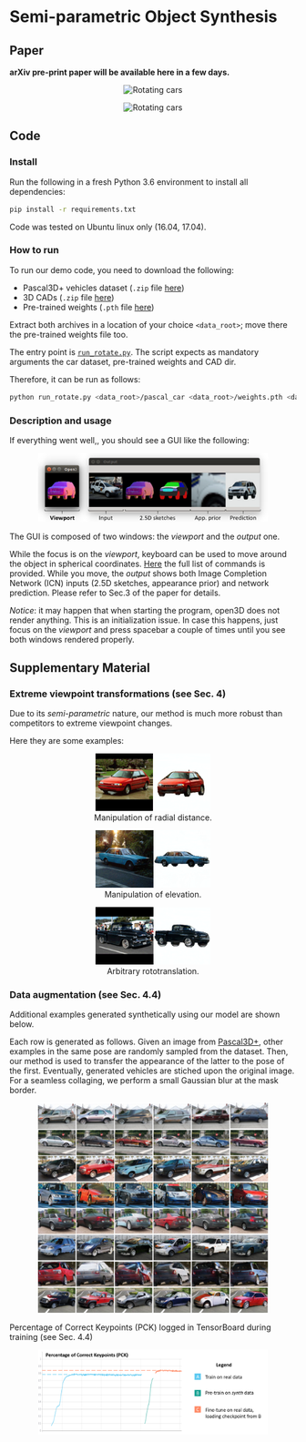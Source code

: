 # Semi-parametric Object Synthesis

## Paper

**arXiv pre-print paper will be available here in a few days.**

<p align="center">
  <img src="gifs/teaser_car_h.gif"/ alt="Rotating cars">
</p>


<p align="center">
  <img src="gifs/teaser_chair.gif"/ alt="Rotating cars">
</p>

## Code

### Install

Run the following in a fresh Python 3.6 environment to install all dependencies:

```bash
pip install -r requirements.txt
```

Code was tested on Ubuntu linux only (16.04, 17.04).

### How to run

To run our demo code, you need to download the following:
- Pascal3D+ vehicles dataset (`.zip` file [here](https://drive.google.com/open?id=1tP0MNK-505d8OWoyIp267JhkIfJt7jh1))
- 3D CADs (`.zip` file [here](https://drive.google.com/open?id=1V5sysWzg-jVfY50cYZzjg6cgoIgzu8u0))
- Pre-trained weights (`.pth` file [here](https://drive.google.com/open?id=1rF5sz_kXMmcu7wK9e6_PLqTh59GGIbuq))

Extract both archives in a location of your choice `<data_root>`;  move there the pre-trained weights file too.

The entry point is [`run_rotate.py`](https://github.com/iccv19sub265/semiparametric/blob/master/run_rotate.py). The script expects as mandatory arguments the car dataset, pre-trained weights and CAD dir.

Therefore, it can be run as follows:
```bash
python run_rotate.py <data_root>/pascal_car <data_root>/weights.pth <data_root>/cad --device cpu
```

### Description and usage

If everything went well,, you should see a GUI like the following:

<p align="center">
  <img src="imgs/viewport.png"/ alt="Viewport" width="80%">
</p>

The GUI is composed of two windows: the *viewport* and the *output* one.

While the focus is on the *viewport*, keyboard can be used to move around the object in spherical coordinates. [Here](https://github.com/iccv19sub265/semiparametric/blob/master/help.txt) the full list of commands is provided. While you move, the *output* shows both Image Completion Network (ICN) inputs (2.5D sketches, appearance prior) and network prediction. Please refer to Sec.3 of the paper for details.

*Notice*: it may happen that when starting the program, open3D does not render anything. This is an initialization issue. In case this happens, just focus on the *viewport* and press spacebar a couple of times until you see both windows rendered properly.

## Supplementary Material

### Extreme viewpoint transformations (see Sec. 4)

Due to its *semi-parametric* nature, our method is much more robust than competitors to extreme viewpoint changes.

Here they are some examples:

<p align="center">
  <img src="gifs/gif_zoom.gif"/ alt="Zoom gif" width="40%">
  </br> Manipulation of radial distance.
</p>

<p align="center">
  <img src="gifs/gif_elevation.gif"/ alt="Elevation gif" width="40%">
  </br> Manipulation of elevation.
</p>

<p align="center">
  <img src="gifs/gif_pickup.gif"/ alt="Rototranslation gif" width="40%">
  </br> Arbitrary rototranslation.
</p>

### Data augmentation (see Sec. 4.4)

Additional examples generated synthetically using our model are shown below.

Each row is generated as follows. Given an image from [Pascal3D+](http://cvgl.stanford.edu/projects/pascal3d.html), other examples in the same pose are randomly sampled from the dataset. Then, our method is used to transfer the appearance of the latter to the pose of the first. Eventually, generated vehicles are stiched upon the original image. For a seamless collaging, we perform a small Gaussian blur at the mask border.

<p align="center">
  <img src="imgs/aug_data_supp.jpg"/ alt="Generated data" width="80%">
</p>

Percentage of Correct Keypoints (PCK) logged in TensorBoard during training (see Sec. 4.4)
<p align="center">
  <img src="imgs/pck_graph.png"/ alt="PCK graph" width="80%">
</p>


